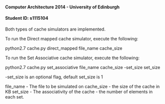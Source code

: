 ####   Computer Architecture 2014 - University of Edinburgh
####   Student ID: s1115104

Both types of cache simulators are implemented.


To run the Direct mapped cache simulator, execute the following:

  python2.7 cache.py direct_mapped file_name cache_size
  
  
To run the Set Associative cache simulator, execute the following:
  
  python2.7 cache.py set_associative file_name cache_size -set_size set_size

-set_size is an optional flag, default set_size is 1

file_name - The file to be simulated on
cache_size - the size of the cache in KB
set_size - The associativity of the cache - the number of elements in each set.
